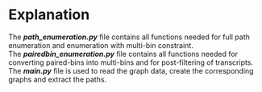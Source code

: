 # Explanation

The ***path_enumeration.py*** file contains all functions needed for full path enumeration and enumeration with multi-bin constraint.\
The ***pairedbin_enumeration.py*** file contains all functions needed for converting paired-bins into multi-bins and for post-filtering of transcripts.\
The ***main.py*** file is used to read the graph data, create the corresponding graphs and extract the paths.



